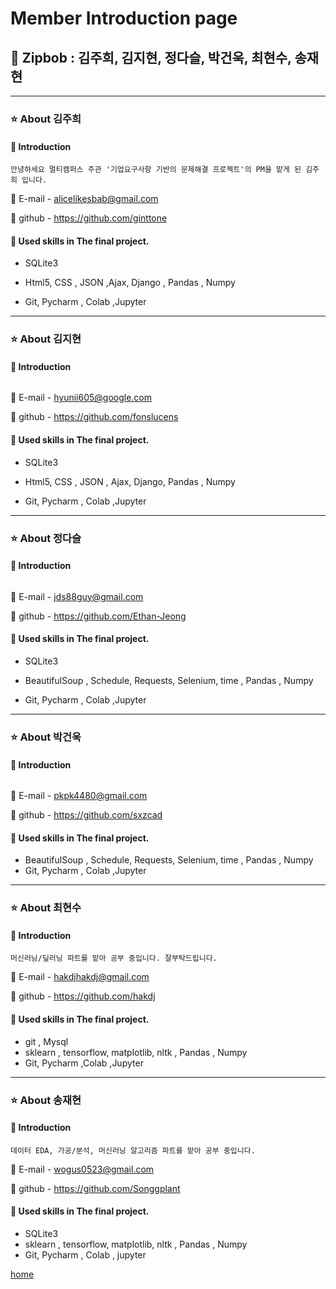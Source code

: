 # Member Introduction page
## :dizzy: Zipbob : 김주희, 김지현, 정다슬, 박건욱, 최현수, 송재현
---------
### :star: About 김주희

####  :raising_hand: Introduction

```
안녕하세요 멀티캠퍼스 주관 '기업요구사항 기반의 문제해결 프로젝트'의 PM을 맡게 된 김주희 입니다. 

```

:love_letter: E-mail - alicelikesbab@gmail.com

:link: github - https://github.com/ginttone



#### :hammer: Used skills in The final project.

* SQLite3

* Html5, CSS , JSON ,Ajax, Django , Pandas , Numpy

* Git, Pycharm , Colab ,Jupyter 


---------
### :star: About 김지현

####  :raising_hand: Introduction

```

```

:love_letter: E-mail - hyunii605@google.com 

:link: github - https://github.com/fonslucens   


#### :hammer:  Used skills in The final project.

* SQLite3

* Html5, CSS , JSON , Ajax, Django, Pandas , Numpy 

* Git, Pycharm , Colab ,Jupyter 


---------
### :star: About 정다슬

#### :raising_hand: Introduction

```

```

:love_letter: E-mail - jds88guy@gmail.com 

:link: github - https://github.com/Ethan-Jeong



#### :hammer:  Used skills in The final project.

* SQLite3  

* BeautifulSoup , Schedule, Requests, Selenium, time , Pandas , Numpy

* Git, Pycharm , Colab ,Jupyter 

 
---------
### :star: About 박건욱

#### :raising_hand: Introduction

```

```

:love_letter: E-mail - pkpk4480@gmail.com 

:link: github - https://github.com/sxzcad


####  :hammer:  Used skills in The final project.

* BeautifulSoup , Schedule, Requests, Selenium, time , Pandas , Numpy 
* Git, Pycharm , Colab ,Jupyter 


---------
### :star: About 최현수

####  :raising_hand: Introduction

```
머신러닝/딮러닝 파트를 맡아 공부 중입니다. 잘부탁드립니다.
```

:love_letter: E-mail - hakdjhakdj@gmail.com 

:link: github - https://github.com/hakdj


#### :hammer:  Used skills in The final project.  

* git , Mysql  
* sklearn , tensorflow, matplotlib, nltk , Pandas , Numpy
* Git, Pycharm ,Colab ,Jupyter 


---------
### :star: About 송재현

####  :raising_hand: Introduction

```
데이터 EDA, 가공/분석, 머신러닝 알고리즘 파트를 맡아 공부 중입니다.

```

:love_letter: E-mail - wogus0523@gmail.com

:link: github - https://github.com/Songgplant


#### :hammer:  Used skills in The final project.

* SQLite3 
* sklearn , tensorflow, matplotlib, nltk , Pandas , Numpy 
* Git, Pycharm , Colab , jupyter 


[home](https://github.com/ginttone/Zipbob)
